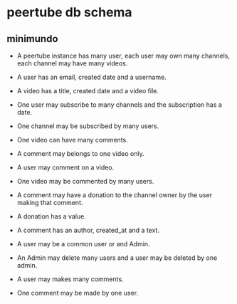 # peertube db schema

## minimundo

- A peertube instance has many user, each user may own many channels, each channel may have many videos.

- A user has an email, created date and a username. 
- A video has a title, created date and a video file.

- One user may subscribe to many channels and the subscription has a date. 
- One channel may be subscribed by many users.

- One video can have many comments. 
- A comment may belongs to one video only. 
- A user may comment on a video.
- One video may be commented by many users. 
- A comment may have a donation to the channel owner by the user making that comment. 
- A donation has a value.
- A comment has an author, created_at and a text.

- A user may be a common user or and Admin.
- An Admin may delete many users and a user may be deleted by one admin.

- A user may makes many comments.
- One comment may be made by one user.
